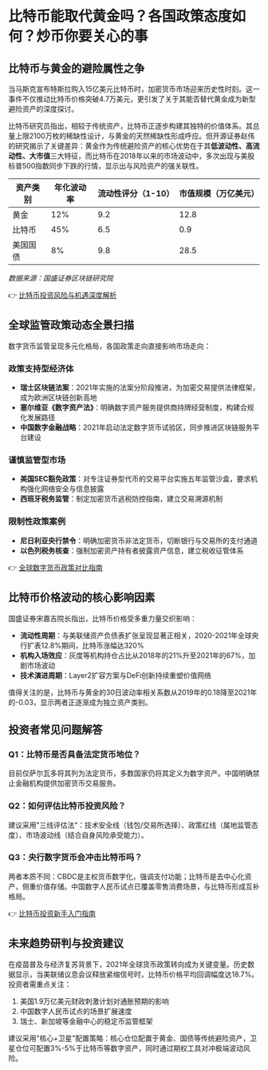 # 比特币能取代黄金吗？各国政策态度如何？炒币你要关心的事

## 比特币与黄金的避险属性之争

当马斯克宣布特斯拉购入15亿美元比特币时，加密货币市场迎来历史性时刻。这一事件不仅推动比特币价格突破4.7万美元，更引发了关于其能否替代黄金成为新型避险资产的深度探讨。

比特币研究员指出，相较于传统资产，比特币正逐步构建其独特的价值体系。其总量上限2100万枚的稀缺性设计，与黄金的天然稀缺性形成呼应。但开源证券赵伟的研究揭示了关键差异：黄金作为传统避险资产的核心优势在于其**低波动性、高流动性、大市值**三大特征，而比特币在2018年以来的市场波动中，多次出现与美股标普500指数同步下跌的行情，显示出与风险资产的强关联性。

| 资产类别   | 年化波动率 | 流动性评分（1-10） | 市值规模（万亿美元） |
|------------|------------|--------------------|----------------------|
| 黄金       | 12%        | 9.2                | 12.8                 |
| 比特币     | 45%        | 6.5                | 0.9                  |
| 美国国债   | 8%         | 9.8                | 28.5                 |

*数据来源：国盛证券区块链研究院*

👉 [比特币投资风险与机遇深度解析](https://bit.ly/okx_welcome)

## 全球监管政策动态全景扫描

数字货币监管呈现多元化格局，各国政策走向直接影响市场走向：

### 政策支持型经济体
- **瑞士区块链法案**：2021年实施的法案分阶段推进，为加密交易提供法律框架，成为欧洲区块链创新高地
- **塞尔维亚《数字资产法》**：明确数字资产服务提供商持牌经营制度，构建合规化发展路径
- **中国数字金融战略**：2021年启动法定数字货币试验区，同步推进区块链服务平台建设

### 谨慎监管型市场
- **美国SEC豁免政策**：对专注证券型代币的交易平台实施五年监管沙盒，要求机构强化网络安全与信息披露
- **西班牙税务监管**：制定加密货币逃税防控指南，建立交易溯源机制

### 限制性政策案例
- **尼日利亚央行禁令**：明确加密货币非法定货币，切断银行与交易所的支付通道
- **以色列税务核查**：强制加密资产持有者披露资产信息，建立税收征管体系

👉 [全球数字货币政策对比指南](https://bit.ly/okx_welcome)

## 比特币价格波动的核心影响因素

国盛证券宋嘉吉院长指出，比特币价格受多重力量交织影响：
- **流动性周期**：与美联储资产负债表扩张呈现显著正相关，2020-2021年全球央行扩表12.8%期间，比特币涨幅达320%
- **机构入场效应**：灰度等机构持仓占比从2018年的21%升至2021年的67%，加剧市场波动
- **技术演进周期**：Layer2扩容方案与DeFi创新持续重塑价值网络

值得关注的是，比特币与黄金的30日波动率相关系数从2019年的0.18降至2021年的-0.03，显示两者正逐渐成为独立资产类别。

## 投资者常见问题解答

### Q1：比特币是否具备法定货币地位？
目前仅萨尔瓦多将其列为法定货币，多数国家仍将其定义为数字资产。中国明确禁止金融机构提供加密货币交易服务。

### Q2：如何评估比特币投资风险？
建议采用"三线评估法"：技术安全线（钱包/交易所选择）、政策红线（属地监管态度）、市场波动线（结合自身风险承受能力）。

### Q3：央行数字货币会冲击比特币吗？
两者本质不同：CBDC是主权货币数字化，强调支付功能；比特币是去中心化资产，侧重价值存储。中国数字人民币试点已覆盖零售消费场景，与比特币形成互补格局。

👉 [比特币投资新手入门指南](https://bit.ly/okx_welcome)

## 未来趋势研判与投资建议

在疫苗普及与经济复苏背景下，2021年全球货币政策转向成为关键变量。历史数据显示，当美联储议息会议释放紧缩信号时，比特币价格平均回调幅度达18.7%。投资者需重点关注：
1. 美国1.9万亿美元财政刺激计划对通胀预期的影响
2. 中国数字人民币试点的场景扩展速度
3. 瑞士、新加坡等金融中心的稳定币监管框架

建议采用"核心+卫星"配置策略：核心仓位配置于黄金、国债等传统避险资产，卫星仓位可配置3%-5%于比特币等数字资产，同时通过期权工具对冲极端波动风险。